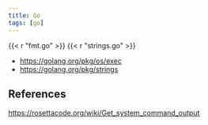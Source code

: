 ```yaml
---
title: Go
tags: [go]
---
```


{{< r "fmt.go" >}}
{{< r "strings.go" >}}

- <https://golang.org/pkg/os/exec>
- <https://golang.org/pkg/strings>

## References

<https://rosettacode.org/wiki/Get_system_command_output>
